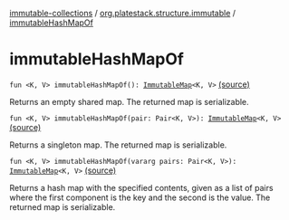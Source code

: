 [immutable-collections](../index.md) / [org.platestack.structure.immutable](index.md) / [immutableHashMapOf](.)

# immutableHashMapOf

`fun <K, V> immutableHashMapOf(): `[`ImmutableMap`](-immutable-map.md)`<K, V>` [(source)](https://github.com/PlateStack/immutable-collections/blob/v0.1.0-alpha/src/main/kotlin/org/platestack/structure/immutable/ImmutableMaps.kt#L50)

Returns an empty shared map. The returned map is serializable.

`fun <K, V> immutableHashMapOf(pair: Pair<K, V>): `[`ImmutableMap`](-immutable-map.md)`<K, V>` [(source)](https://github.com/PlateStack/immutable-collections/blob/v0.1.0-alpha/src/main/kotlin/org/platestack/structure/immutable/ImmutableMaps.kt#L55)

Returns a singleton map. The returned map is serializable.

`fun <K, V> immutableHashMapOf(vararg pairs: Pair<K, V>): `[`ImmutableMap`](-immutable-map.md)`<K, V>` [(source)](https://github.com/PlateStack/immutable-collections/blob/v0.1.0-alpha/src/main/kotlin/org/platestack/structure/immutable/ImmutableMaps.kt#L60)

Returns a hash map with the specified contents, given as a list of pairs where the first component is the key and the second is the value. The returned map is serializable.

